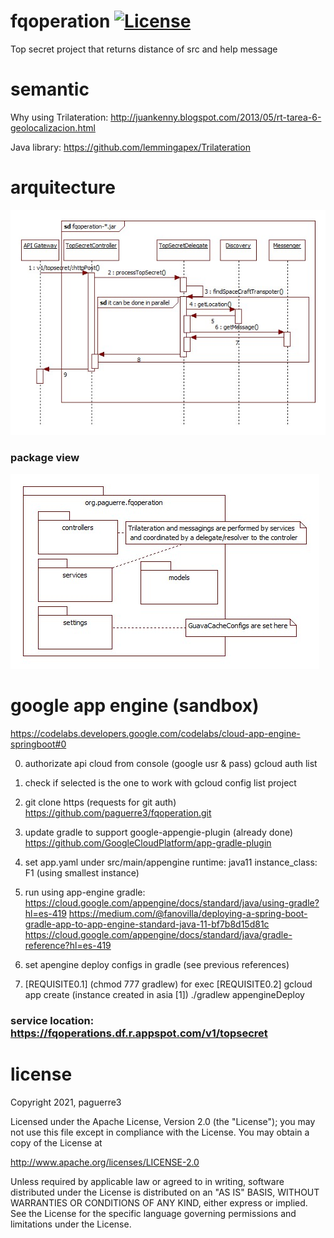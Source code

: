 # fqoperation [![License](https://img.shields.io/badge/License-Apache%202.0-blue.svg)](https://opensource.org/licenses/Apache-2.0)
Top secret project that returns distance of src and help message


# semantic 
Why using Trilateration: http://juankenny.blogspot.com/2013/05/rt-tarea-6-geolocalizacion.html

Java library: https://github.com/lemmingapex/Trilateration


# arquitecture
![Screenshot](https://github.com/paguerre3/fqoperation/blob/master/design/seq-diagram.jpg?raw=true)

### package view 
![Screenshot](https://github.com/paguerre3/fqoperation/blob/master/design/pckge-diagram.jpg?raw=true)


# google app engine (sandbox) 
https://codelabs.developers.google.com/codelabs/cloud-app-engine-springboot#0

0. authorizate api cloud from console (google usr & pass)
gcloud auth list

1. check if selected is the one to work with 
gcloud config list project

2. git clone https (requests for git auth) 
https://github.com/paguerre3/fqoperation.git

3. update gradle to support google-appengie-plugin (already done)
https://github.com/GoogleCloudPlatform/app-gradle-plugin

4. set app.yaml under src/main/appengine
runtime: java11
instance_class: F1 (using smallest instance)

5. run using app-engine gradle: https://cloud.google.com/appengine/docs/standard/java/using-gradle?hl=es-419
https://medium.com/@fanovilla/deploying-a-spring-boot-gradle-app-to-app-engine-standard-java-11-bf7b8d15d81c
https://cloud.google.com/appengine/docs/standard/java/gradle-reference?hl=es-419 

6. set apengine deploy configs in gradle (see previous references)

7. [REQUISITE0.1] (chmod 777 gradlew) for exec
   [REQUISITE0.2] gcloud app create (instance created in asia [1])
./gradlew appengineDeploy

### service location: https://fqoperations.df.r.appspot.com/v1/topsecret


# license
Copyright 2021, paguerre3

Licensed under the Apache License, Version 2.0 (the "License"); you may not use
this file except in compliance with the License. You may obtain a copy of the
License at

http://www.apache.org/licenses/LICENSE-2.0

Unless required by applicable law or agreed to in writing, software distributed
under the License is distributed on an "AS IS" BASIS, WITHOUT WARRANTIES OR
CONDITIONS OF ANY KIND, either express or implied. See the License for the
specific language governing permissions and limitations under the License.